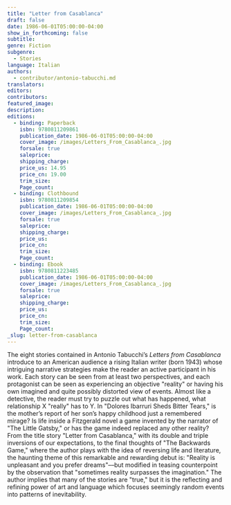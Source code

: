 ```yaml
---
title: "Letter from Casablanca"
draft: false
date: 1986-06-01T05:00:00-04:00
show_in_forthcoming: false
subtitle:
genre: Fiction
subgenre:
  - Stories
language: Italian
authors:
  - contributor/antonio-tabucchi.md
translators:
editors:
contributors:
featured_image:
description:
editions:
  - binding: Paperback
    isbn: 9780811209861
    publication_date: 1986-06-01T05:00:00-04:00
    cover_image: /images/Letters_From_Casablanca_.jpg
    forsale: true
    saleprice:
    shipping_charge:
    price_us: 14.95
    price_cn: 19.00
    trim_size:
    Page_count:
  - binding: Clothbound
    isbn: 9780811209854
    publication_date: 1986-06-01T05:00:00-04:00
    cover_image: /images/Letters_From_Casablanca_.jpg
    forsale: true
    saleprice:
    shipping_charge:
    price_us:
    price_cn:
    trim_size:
    Page_count:
  - binding: Ebook
    isbn: 9780811223485
    publication_date: 1986-06-01T05:00:00-04:00
    cover_image: /images/Letters_From_Casablanca_.jpg
    forsale: true
    saleprice:
    shipping_charge:
    price_us:
    price_cn:
    trim_size:
    Page_count:
_slug: letter-from-casablanca
---
```


The eight stories contained in Antonio Tabucchi’s _Letters from Casablanca_ introduce to an American audience a rising Italian writer (born 1943) whose intriguing narrative strategies make the reader an active participant in his work. Each story can be seen from at least two perspectives, and each protagonist can be seen as experiencing an objective "reality" or having his own imagined and quite possibly distorted view of events. Almost like a detective, the reader must try to puzzle out what has happened, what relationship X "really" has to Y. In "Dolores Ibarruri Sheds Bitter Tears," is the mother’s report of her son’s happy childhood just a remembered mirage? Is life inside a Fitzgerald novel a game invented by the narrator of "The Little Gatsby," or has the game indeed replaced any other reality? From the title story "Letter from Casablanca," with its double and triple inversions of our expectations, to the final thoughts of "The Backwards Game," where the author plays with the idea of reversing life and literature, the haunting theme of this remarkable and rewarding debut is: "Reality is unpleasant and you prefer dreams"––but modified in teasing counterpoint by the observation that "sometimes reality surpasses the imagination." The author implies that many of the stories are "true," but it is the reflecting and refining power of art and language which focuses seemingly random events into patterns of inevitability.

